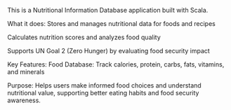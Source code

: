 This is a Nutritional Information Database application built with Scala.

What it does:
Stores and manages nutritional data for foods and recipes

Calculates nutrition scores and analyzes food quality

Supports UN Goal 2 (Zero Hunger) by evaluating food security impact

Key Features:
Food Database: Track calories, protein, carbs, fats, vitamins, and minerals

Purpose: Helps users make informed food choices and understand nutritional value, supporting better eating habits and food security awareness.
